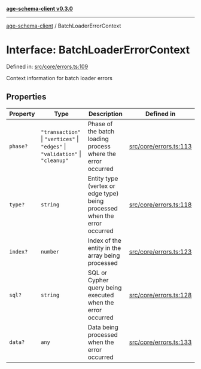 [**age-schema-client v0.3.0**](../index.md)

***

[age-schema-client](/ageSchemaClient/api-generated/index.md) / BatchLoaderErrorContext

# Interface: BatchLoaderErrorContext

Defined in: [src/core/errors.ts:109](https://github.com/standardbeagle/ageSchemaClient/blob/main/src/core/errors.ts#L109)

Context information for batch loader errors

## Properties

| Property | Type | Description | Defined in |
| ------ | ------ | ------ | ------ |
| <a id="phase"></a> `phase?` | `"transaction"` \| `"vertices"` \| `"edges"` \| `"validation"` \| `"cleanup"` | Phase of the batch loading process where the error occurred | [src/core/errors.ts:113](https://github.com/standardbeagle/ageSchemaClient/blob/main/src/core/errors.ts#L113) |
| <a id="type"></a> `type?` | `string` | Entity type (vertex or edge type) being processed when the error occurred | [src/core/errors.ts:118](https://github.com/standardbeagle/ageSchemaClient/blob/main/src/core/errors.ts#L118) |
| <a id="index"></a> `index?` | `number` | Index of the entity in the array being processed | [src/core/errors.ts:123](https://github.com/standardbeagle/ageSchemaClient/blob/main/src/core/errors.ts#L123) |
| <a id="sql"></a> `sql?` | `string` | SQL or Cypher query being executed when the error occurred | [src/core/errors.ts:128](https://github.com/standardbeagle/ageSchemaClient/blob/main/src/core/errors.ts#L128) |
| <a id="data"></a> `data?` | `any` | Data being processed when the error occurred | [src/core/errors.ts:133](https://github.com/standardbeagle/ageSchemaClient/blob/main/src/core/errors.ts#L133) |
